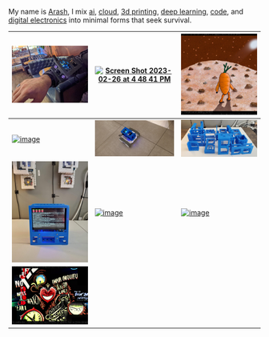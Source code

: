 My name is [Arash](http://kamangir.net/), I mix [ai](https://github.com/kamangir/openai), [cloud](https://github.com/kamangir/awesome-bash-cli), [3d printing](https://github.com/kamangir/ferfereh), [deep learning](https://github.com/kamangir/blue-rvr), [code](https://github.com/kamangir/blue-eye), and [digital electronics](https://github.com/kamangir/blue-bracket) into minimal forms that seek survival.


| [![image](https://github.com/kamangir/blue-bracket/raw/main/images/dec82-6.jpg)](https://github.com/kamangir/dec82) | [![Screen Shot 2023-02-26 at 4 48 41 PM](https://user-images.githubusercontent.com/1007567/221448494-d57e08c1-625b-499e-a576-81894f112d6a.jpg)](https://github.com/kamangir/ferfereh) | [![image](https://github.com/kamangir/openai/raw/main/assets/carrot.png)](https://github.com/kamangir/openai) |
|---|---|---|
| [![image](https://user-images.githubusercontent.com/1007567/196573547-b1c71b3b-7fac-4d2c-bba0-a87b063830da.png)](https://github.com/kamangir/Vancouver-Watching) | [![image](https://github.com/kamangir/blue-rvr/raw/master/abcli/assets/marquee.jpeg)](https://github.com/kamangir/blue-rvr) | [![image](https://github.com/kamangir/blue-bracket/raw/main/images/marquee.jpg)](https://github.com/kamangir/blue-bracket) |
| [![image](https://github.com/kamangir/blue-bracket/raw/main/images/blue3-1.jpg)](https://github.com/kamangir/blue-sbc) | [![image](https://github.com/kamangir/AI-ART/raw/main/blue-stability/blue_stability.gif)](https://github.com/kamangir/blue-stability) | [![image](https://camo.githubusercontent.com/b8a919b69fe6b8b31dacab8ff8997a8bd43c9fe1c0650eceefa839c150d91831/68747470733a2f2f6b616d616e6769722d7075626c69632e73332e63612d63656e7472616c2d312e616d617a6f6e6177732e636f6d2f43616e616469616e735f7631312e676966)](https://github.com/kamangir/Kanata) |
| [![image](https://github.com/kamangir/openai/raw/main/assets/DALL-E.png?raw=1)](https://github.com/kamangir/aiart) | | |
